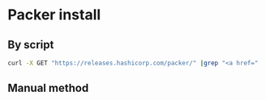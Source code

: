 # Packer install

## By script

```bash
curl -X GET "https://releases.hashicorp.com/packer/" |grep "<a href=" | sed "s/<a href/\\n<a href/g" | sed 's/\"/\"><\/a>\n/2'|grep packer_| sort |uniq|tail -n1|sed "s/>//g"|sed "s/<\/a//g"
```


## Manual method
